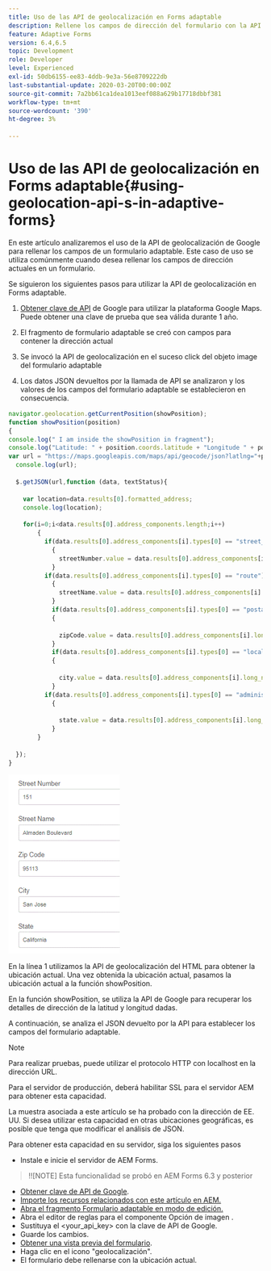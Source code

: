 ```yaml
---
title: Uso de las API de geolocalización en Forms adaptable
description: Rellene los campos de dirección del formulario con la API de geolocalización
feature: Adaptive Forms
version: 6.4,6.5
topic: Development
role: Developer
level: Experienced
exl-id: 50db6155-ee83-4ddb-9e3a-56e8709222db
last-substantial-update: 2020-03-20T00:00:00Z
source-git-commit: 7a2bb61ca1dea1013eef088a629b17718dbbf381
workflow-type: tm+mt
source-wordcount: '390'
ht-degree: 3%

---
```


# Uso de las API de geolocalización en Forms adaptable{#using-geolocation-api-s-in-adaptive-forms}

En este artículo analizaremos el uso de la API de geolocalización de Google para rellenar los campos de un formulario adaptable. Este caso de uso se utiliza comúnmente cuando desea rellenar los campos de dirección actuales en un formulario.

Se siguieron los siguientes pasos para utilizar la API de geolocalización en Forms adaptable.

1. [Obtener clave de API](https://developers.google.com/maps/documentation/javascript/get-api-key) de Google para utilizar la plataforma Google Maps. Puede obtener una clave de prueba que sea válida durante 1 año.

1. El fragmento de formulario adaptable se creó con campos para contener la dirección actual

1. Se invocó la API de geolocalización en el suceso click del objeto image del formulario adaptable

1. Los datos JSON devueltos por la llamada de API se analizaron y los valores de los campos del formulario adaptable se establecieron en consecuencia.

```javascript
navigator.geolocation.getCurrentPosition(showPosition);
function showPosition(position) 
{
console.log(" I am inside the showPosition in fragment");
console.log("Latitude: " + position.coords.latitude + "Longitude " + position.coords.longitude);
var url = "https://maps.googleapis.com/maps/api/geocode/json?latlng="+position.coords.latitude+","+position.coords.longitude+"&key=<your_api_key>";
  console.log(url);
  
  $.getJSON(url,function (data, textStatus){
    
    var location=data.results[0].formatted_address;
    console.log(location);
    
    for(i=0;i<data.results[0].address_components.length;i++)
        {
          if(data.results[0].address_components[i].types[0] == "street_number")
            {
              streetNumber.value = data.results[0].address_components[i].long_name;
            }
          if(data.results[0].address_components[i].types[0] == "route")
            {
              streetName.value = data.results[0].address_components[i].long_name;
            }
            if(data.results[0].address_components[i].types[0] == "postal_code")
            {
              
              zipCode.value = data.results[0].address_components[i].long_name;
            }
            if(data.results[0].address_components[i].types[0] == "locality")
            {
              
              city.value = data.results[0].address_components[i].long_name;
            }
          if(data.results[0].address_components[i].types[0] == "administrative_area_level_1")
            {
              
              state.value = data.results[0].address_components[i].long_name;
            }
        }
    
  });
}
```

![Campos rellenados con la api de geoloacción](assets/capture-4.gif)

En la línea 1 utilizamos la API de geolocalización del HTML para obtener la ubicación actual. Una vez obtenida la ubicación actual, pasamos la ubicación actual a la función showPosition.

En la función showPosition, se utiliza la API de Google para recuperar los detalles de dirección de la latitud y longitud dadas.

A continuación, se analiza el JSON devuelto por la API para establecer los campos del formulario adaptable.

>[!NOTE]
>
>Para realizar pruebas, puede utilizar el protocolo HTTP con localhost en la dirección URL.
>
>Para el servidor de producción, deberá habilitar SSL para el servidor AEM para obtener esta capacidad.
>
>La muestra asociada a este artículo se ha probado con la dirección de EE. UU. Si desea utilizar esta capacidad en otras ubicaciones geográficas, es posible que tenga que modificar el análisis de JSON.

Para obtener esta capacidad en su servidor, siga los siguientes pasos

* Instale e inicie el servidor de AEM Forms.

>!![NOTE] Esta funcionalidad se probó en AEM Forms 6.3 y posterior
* [Obtener clave de API de Google](https://developers.google.com/maps/documentation/javascript/get-api-key).
* [Importe los recursos relacionados con este artículo en AEM.](assets/geolocationapi.zip)
* [Abra el fragmento Formulario adaptable en modo de edición.](http://localhost:4502/editor.html/content/forms/af/currentaddressfragment.html)
* Abra el editor de reglas para el componente Opción de imagen .
* Sustituya el &lt;your_api_key> con la clave de API de Google.
* Guarde los cambios.
* [Obtener una vista previa del formulario](http://localhost:4502/content/dam/formsanddocuments/currentaddressfragment/jcr:content?wcmmode=disabled).
* Haga clic en el icono &quot;geolocalización&quot;.
* El formulario debe rellenarse con la ubicación actual.
